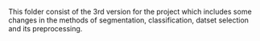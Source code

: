 This folder consist of the 3rd version for the project which includes some changes in the methods of segmentation, classification, datset selection and its preprocessing.
